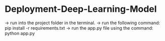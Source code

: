 # Deployment-Deep-Learning-Model
-> run into the project folder in the terminal.
-> run the following command: pip install -r requirements.txt
-> run the app.py file using the command: python app.py
